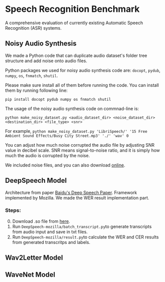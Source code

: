 # Speech Recognition Benchmark

A comprehensive evaluation of currently existing Automatic Speech Recognition (ASR) systems.



## Noisy Audio Synthesis
We made a Python code that can duplicate audio dataset's folder tree structure and add noise onto audio files. 

Python packages we used for noisy audio synthesis code are: `docopt`, `pydub`, `numpy`, `os`, `fnmatch`, `shutil`.

Please make sure install all of them before running the code. You can install them by running following line:
```
pip install docopt pydub numpy os fnmatch shutil
```

The usage of the noisy audio synthesis code on commnad-line is:
```
python make_noisy_dataset.py <audio_dataset_dir> <noise_dataset_dir> <destination_dir> <file_type> <snr>
```
For example, `python make_noisy_dataset.py 'LibriSpeech/' '15 Free Ambient Sound Effects/Busy City Street.mp3' './' 'wav' 0`

You can adjust how much noise corrupted the audio file by adjusting SNR value in decibel scale. SNR means signal-to-noise ratio, and it is simply how much the audio is corrupted by the noise. 

We included noise files, and you can also download [online](http://pbblogassets.s3.amazonaws.com/uploads/2016/09/15-Free-Ambient-Sound-Effects.zip).


## DeepSpeech Model
Architecture from paper [Baidu's Deep Speech Paper](https://arxiv.org/abs/1412.5567). Framework implemented by Mozilla. We made the WER result implementation part.

### Steps:
0. Download .so file from [here](https://drive.google.com/file/d/1c2o3P9OY87S6vCpJO2KCKRQQAhOO_gHb/view?usp=sharing).
1. Run `DeepSpeech-mozilla/batch_transcript.py`to generate transcripts from audio input and save in  txt files.
2. Run `DeepSpeech-mozilla/result.py`to calculate the WER and CER results from generated transcritps and labels.


## Wav2Letter Model



## WaveNet Model
